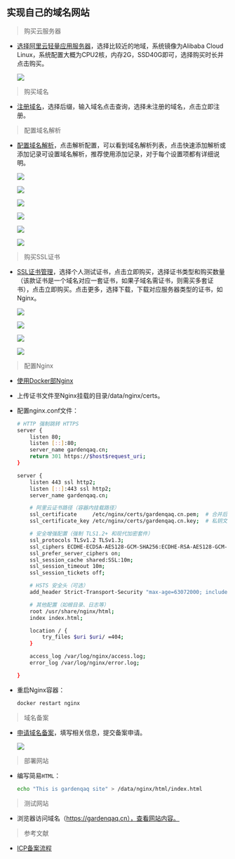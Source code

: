 ## 实现自己的域名网站

> 购买云服务器

* [选择阿里云轻量应用服务器](https://common-buy.aliyun.com/?commodityCode=swas&regionId=cn-guangzhou)，选择比较近的地域，系统镜像为Alibaba Cloud Linux，系统配置大概为CPU2核，内存2G，SSD40G即可，选择购买时长并点击购买。

  ![](https://raw.githubusercontent.com/Garden12138/picbed-cloud/main/other/Snipaste_2025-04-30_14-36-02.png)

> 购买域名

* [注册域名](https://wanwang.aliyun.com/domain)，选择后缀，输入域名点击查询，选择未注册的域名，点击立即注册。

> 配置域名解析

* [配置域名解析](https://dns.console.aliyun.com/#/dns/domainList)，点击解析配置，可以看到域名解析列表，点击快速添加解析或添加记录可设置域名解析，推荐使用添加记录，对于每个设置项都有详细说明。

  ![](https://raw.githubusercontent.com/Garden12138/picbed-cloud/main/other/Snipaste_2025-04-30_14-59-29.png)

  ![](https://raw.githubusercontent.com/Garden12138/picbed-cloud/main/other/Snipaste_2025-04-30_15-00-36.png)

  ![](https://raw.githubusercontent.com/Garden12138/picbed-cloud/main/other/Snipaste_2025-04-30_15-01-03.png)

  ![](https://raw.githubusercontent.com/Garden12138/picbed-cloud/main/other/Snipaste_2025-04-30_15-05-27.png)

  ![](https://raw.githubusercontent.com/Garden12138/picbed-cloud/main/other/Snipaste_2025-04-30_15-06-12.png)

  ![](https://raw.githubusercontent.com/Garden12138/picbed-cloud/main/other/Snipaste_2025-04-30_15-06-25.png)

> 购买SSL证书

* [SSL证书管理](https://yundun.console.aliyun.com/?p=cas#/certExtend/free/cn-hangzhou?currentPage=1&pageSize=10&keyword=&statusCode=)，选择个人测试证书，点击立即购买，选择证书类型和购买数量（该款证书是一个域名对应一套证书，如果子域名需证书，则需买多套证书），点击立即购买。点击更多，选择下载，下载对应服务器类型的证书，如Nginx。

  ![](https://raw.githubusercontent.com/Garden12138/picbed-cloud/main/other/Snipaste_2025-04-30_15-30-25.png)

  ![](https://raw.githubusercontent.com/Garden12138/picbed-cloud/main/other/Snipaste_2025-04-30_15-32-30.png)

  ![](https://raw.githubusercontent.com/Garden12138/picbed-cloud/main/other/Snipaste_2025-04-30_15-37-20.png)

  ![](https://raw.githubusercontent.com/Garden12138/picbed-cloud/main/other/Snipaste_2025-04-30_15-38-48.png)

> 配置Nginx

* [使用Docker部Nginx](https://gitee.com/FSDGarden/learn-note/blob/master/nginx/Use%20docker%20deploy%20nginx.md)

* 上传证书文件至Nginx挂载的目录/data/nginx/certs。

* 配置nginx.conf文件：

  ```bash
  # HTTP 强制跳转 HTTPS
  server {
      listen 80;
      listen [::]:80;
      server_name gardenqaq.cn;
      return 301 https://$host$request_uri;
  }

  server {
      listen 443 ssl http2;
      listen [::]:443 ssl http2;
      server_name gardenqaq.cn;

      # 阿里云证书路径（容器内挂载路径）
      ssl_certificate     /etc/nginx/certs/gardenqaq.cn.pem;  # 合并后的证书链
      ssl_certificate_key /etc/nginx/certs/gardenqaq.cn.key;  # 私钥文件

      # 安全增强配置（强制 TLS1.2+ 和现代加密套件）
      ssl_protocols TLSv1.2 TLSv1.3;
      ssl_ciphers ECDHE-ECDSA-AES128-GCM-SHA256:ECDHE-RSA-AES128-GCM-SHA256;
      ssl_prefer_server_ciphers on;
      ssl_session_cache shared:SSL:10m;
      ssl_session_timeout 10m;
      ssl_session_tickets off;

      # HSTS 安全头（可选）
      add_header Strict-Transport-Security "max-age=63072000; includeSubDomains; preload" always;

      # 其他配置（如根目录、日志等）
      root /usr/share/nginx/html;
      index index.html;

      location / {
          try_files $uri $uri/ =404;
      }

      access_log /var/log/nginx/access.log;
      error_log /var/log/nginx/error.log;

  }
  ```

* 重启Nginx容器：

  ```bash
  docker restart nginx
  ```

> 域名备案

* [申请域名备案](https://beian.aliyun.com/pcContainer/selfEntity)，填写相关信息，提交备案申请。

  ![](https://raw.githubusercontent.com/Garden12138/picbed-cloud/main/other/Snipaste_2025-04-30_16-35-51.png)

> 部署网站

* 编写简易```HTML```：

  ```bash
  echo "This is gardenqaq site" > /data/nginx/html/index.html
  ```

> 测试网站

* 浏览器访问域名（https://gardenqaq.cn），查看网站内容。

> 参考文献

* [ICP备案流程](https://help.aliyun.com/zh/icp-filing/basic-icp-service/user-guide/icp-filing-application-overview)